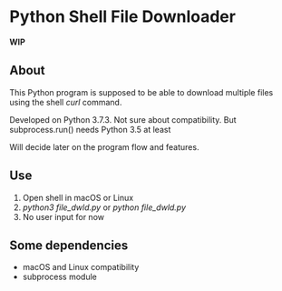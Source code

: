 # Python Shell File Downloader

**WIP**

## About

This Python program is supposed to be able to download multiple files using the shell *curl* command.

Developed on Python 3.7.3. Not sure about compatibility. But subprocess.run() needs Python 3.5 at least

Will decide later on the program flow and features.

## Use
1. Open shell in macOS or Linux
2. *python3 file_dwld.py* or *python file_dwld.py*
3. No user input for now

## Some dependencies
- macOS and Linux compatibility
- subprocess module